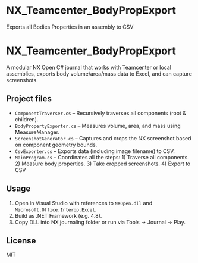 # NX_Teamcenter_BodyPropExport
Exports all Bodies Properties in an assembly to CSV


# NX_Teamcenter_BodyPropExport

A modular NX Open C# journal that works with Teamcenter or local assemblies, 
exports body volume/area/mass data to Excel, and can capture screenshots.

## Project files

- `ComponentTraverser.cs` – Recursively traverses all components (root & children).  
- `BodyPropertyExporter.cs` – Measures volume, area, and mass using MeasureManager.  
- `ScreenshotGenerator.cs` – Captures and crops the NX screenshot based on component geometry bounds.  
- `CsvExporter.cs` – Exports data (including image filename) to CSV.  
- `MainProgram.cs` – Coordinates all the steps: 1) Traverse all components. 2) Measure body properties. 3) Take cropped screenshots. 4) Export to CSV



## Usage

1. Open in Visual Studio with references to `NXOpen.dll` and `Microsoft.Office.Interop.Excel`.
2. Build as .NET Framework (e.g. 4.8).
3. Copy DLL into NX journaling folder or run via Tools → Journal → Play.

## License

MIT
